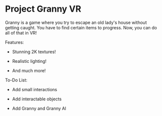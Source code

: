 # Project Granny VR
Granny is a game where you try to escape an old lady's house without getting caught. You have to find certain items to progress. Now, you can do all of that in VR!

Features:

- Stunning 2K textures!

- Realistic lighting!

- And much more!

To-Do List:

- Add small interactions

- Add interactable objects

- Add Granny and Granny AI
